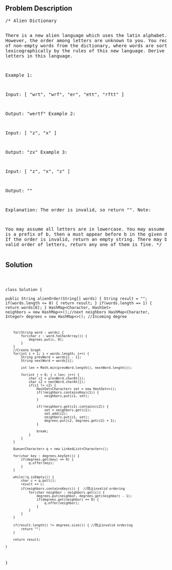 <!--
<style>
  body { font-family: Arial, sans-serif; }
  .container { max-width: 100%; margin: 50px auto; padding: 10px; }
  .comment-block { background-color: #f9f9f9; padding: 10px; border-left: 5px solid #ccc; max-width: 400px; margin: 20px auto; overflow-wrap: break-word; white-space: pre-wrap; }
  .code-block { background-color: #f4f4f4; padding: 10px; border: 1px solid #ddd; max-width: 400px; margin: 20px auto; overflow-wrap: break-word; white-space: pre-wrap; }
</style>
-->

<div class='container'>
<h2>Problem Description</h2>
<div class='comment-block'>
<pre>
/* Alien Dictionary

There is a new alien language which uses the latin alphabet.
\ However, the order among letters are unknown to you. 
You receive a list of non-empty words from the dictionary, 
where words are sorted lexicographically by the rules of this new language.
 Derive the order of letters in this language.

Example 1:

Input:
[
  "wrt",
  "wrf",
  "er",
  "ett",
  "rftt"
]

Output: "wertf"
Example 2:

Input:
[
  "z",
  "x"
]

Output: "zx"
Example 3:

Input:
[
  "z",
  "x",
  "z"
] 

Output: "" 

Explanation: The order is invalid, so return "".
Note:

You may assume all letters are in lowercase.
You may assume that if a is a prefix of b, then a must appear before b in the given dictionary.
If the order is invalid, return an empty string.
There may be multiple valid order of letters, return any one of them is fine.
*/
</pre>
</div>

<h2>Solution</h2>
<div class='code-block'>
<pre><code class='language-java'>

class Solution {    
    public String alienOrder(String[] words) {
         String result = "";
        if(words.length <= 0) {
            return result;
        }
        if(words.length == 1) {
            return words[0];
        }
        HashMap<Character, HashSet<Character>> neighbors = new HashMap<>();//next neighbors
        HashMap<Character, Integer> degrees = new HashMap<>(); //Incoming degree
        
        for(String word : words) {
            for(char c : word.toCharArray()) {
                degrees.put(c, 0);
            }
        }
        //Create Graph
        for(int i = 1; i < words.length; i++) {
            String prevWord = words[i - 1];
            String nextWord = words[i];
            
            int len = Math.min(prevWord.length(), nextWord.length());
            
            for(int j = 0; j < len; j++) {
                char c1 = prevWord.charAt(j);
                char c2 = nextWord.charAt(j);
                if(c1 != c2) {
                    HashSet<Character> set = new HashSet<>();
                    if(!neighbors.containsKey(c1)) {
                        neighbors.put(c1, set);
                    }
                    
                    if(!neighbors.get(c1).contains(c2)) {
                        set = neighbors.get(c1);
                        set.add(c2);
                        neighbors.put(c1, set);
                        degrees.put(c2, degrees.get(c2) + 1);
                    }
                    
                    break;
                }
            }
        }
        
        Queue<Character> q = new LinkedList<Character>();
        
        for(char key : degrees.keySet()) {
            if(degrees.get(key) == 0) {
                q.offer(key);
            }
        }
        
        while(!q.isEmpty()) {
            char c = q.poll();
            result += c;
            if(neighbors.containsKey(c)) {  //防止invalid ordering
                for(char neighbor : neighbors.get(c)) {
                    degrees.put(neighbor, degrees.get(neighbor) - 1);
                    if(degrees.get(neighbor) == 0) {
                        q.offer(neighbor);
                    }
                }
            }
        }
        
        if(result.length() != degrees.size()) { //防止invalid ordering
            return "";
        }
        
        return result;

    }
}






</code></pre>
</div>
</div>
